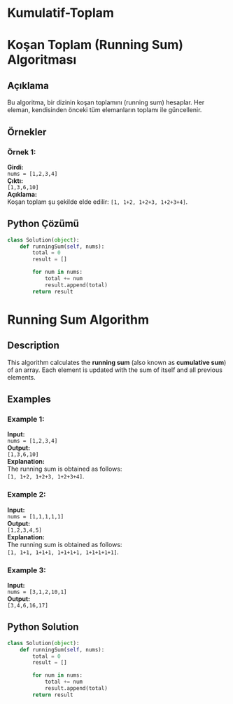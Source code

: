 # Kumulatif-Toplam

# Koşan Toplam (Running Sum) Algoritması

## Açıklama
Bu algoritma, bir dizinin koşan toplamını (running sum) hesaplar. Her eleman, kendisinden önceki tüm elemanların toplamı ile güncellenir.

## Örnekler

### Örnek 1:
**Girdi:**  
`nums = [1,2,3,4]`  
**Çıktı:**  
`[1,3,6,10]`  
**Açıklama:**  
Koşan toplam şu şekilde elde edilir: `[1, 1+2, 1+2+3, 1+2+3+4]`.


## Python Çözümü

```python
class Solution(object):
    def runningSum(self, nums):
        total = 0
        result = []

        for num in nums:
            total += num
            result.append(total)
        return result 

``` 

# Running Sum Algorithm

## Description
This algorithm calculates the **running sum** (also known as **cumulative sum**) of an array. Each element is updated with the sum of itself and all previous elements.

## Examples

### Example 1:
**Input:**  
`nums = [1,2,3,4]`  
**Output:**  
`[1,3,6,10]`  
**Explanation:**  
The running sum is obtained as follows:  
`[1, 1+2, 1+2+3, 1+2+3+4]`.

### Example 2:
**Input:**  
`nums = [1,1,1,1,1]`  
**Output:**  
`[1,2,3,4,5]`  
**Explanation:**  
The running sum is obtained as follows:  
`[1, 1+1, 1+1+1, 1+1+1+1, 1+1+1+1+1]`.

### Example 3:
**Input:**  
`nums = [3,1,2,10,1]`  
**Output:**  
`[3,4,6,16,17]`

## Python Solution

```python
class Solution(object):
    def runningSum(self, nums):
        total = 0
        result = []

        for num in nums:
            total += num
            result.append(total)
        return result



